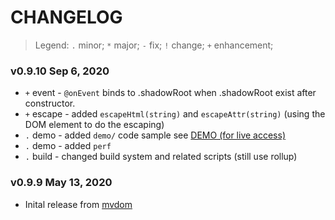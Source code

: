 # CHANGELOG

> Legend: `.` minor; `*` major; `-` fix; `!` change; `+` enhancement; 


### v0.9.10 Sep 6, 2020

- `+` event - `@onEvent` binds to .shadowRoot when .shadowRoot exist after constructor.
- `+` escape - added `escapeHtml(string)` and `escapeAttr(string)` (using the DOM element to do the escaping)
- `.` demo - added `demo/` code sample see [DEMO (for live access)](https://demo.dom-native.org/core/index.html)
- `.` demo - added `perf`
- `.` build - changed build system and related scripts (still use rollup)


### v0.9.9 May 13, 2020

- Inital release from [mvdom](https://github.com/mvdom/mvdom)



















